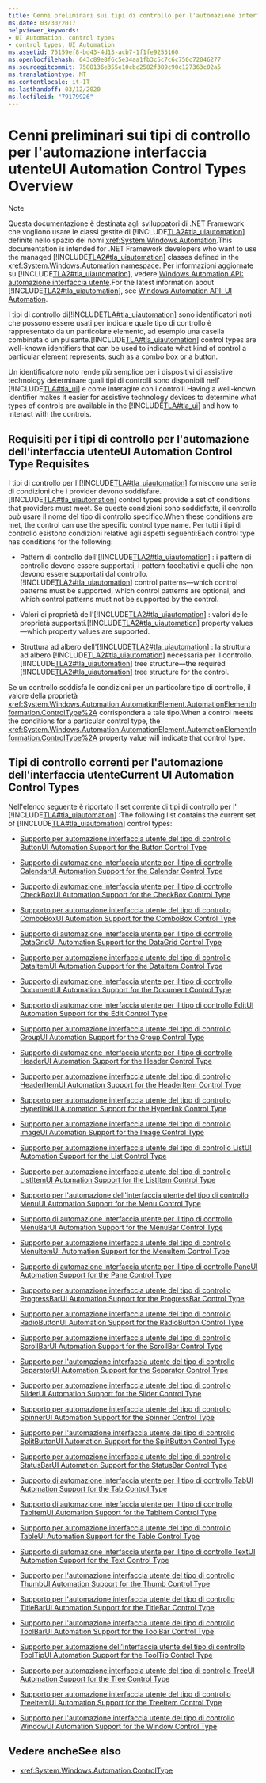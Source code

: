 ```yaml
---
title: Cenni preliminari sui tipi di controllo per l'automazione interfaccia utente
ms.date: 03/30/2017
helpviewer_keywords:
- UI Automation, control types
- control types, UI Automation
ms.assetid: 75159ef8-bd43-4d13-acb7-1f1fe9253160
ms.openlocfilehash: 643c89e8f6c5e34aa1fb3c5c7c6c750c72046277
ms.sourcegitcommit: 7588136e355e10cbc2582f389c90c127363c02a5
ms.translationtype: MT
ms.contentlocale: it-IT
ms.lasthandoff: 03/12/2020
ms.locfileid: "79179926"
---
```

# <a name="ui-automation-control-types-overview"></a><span data-ttu-id="7153b-102">Cenni preliminari sui tipi di controllo per l'automazione interfaccia utente</span><span class="sxs-lookup"><span data-stu-id="7153b-102">UI Automation Control Types Overview</span></span>
> [!NOTE]
> <span data-ttu-id="7153b-103">Questa documentazione è destinata agli sviluppatori di .NET Framework che vogliono usare le classi gestite di [!INCLUDE[TLA2#tla_uiautomation](../../../includes/tla2sharptla-uiautomation-md.md)] definite nello spazio dei nomi <xref:System.Windows.Automation>.</span><span class="sxs-lookup"><span data-stu-id="7153b-103">This documentation is intended for .NET Framework developers who want to use the managed [!INCLUDE[TLA2#tla_uiautomation](../../../includes/tla2sharptla-uiautomation-md.md)] classes defined in the <xref:System.Windows.Automation> namespace.</span></span> <span data-ttu-id="7153b-104">Per informazioni aggiornate su [!INCLUDE[TLA2#tla_uiautomation](../../../includes/tla2sharptla-uiautomation-md.md)], vedere [Windows Automation API: automazione interfaccia utente](/windows/win32/winauto/entry-uiauto-win32).</span><span class="sxs-lookup"><span data-stu-id="7153b-104">For the latest information about [!INCLUDE[TLA2#tla_uiautomation](../../../includes/tla2sharptla-uiautomation-md.md)], see [Windows Automation API: UI Automation](/windows/win32/winauto/entry-uiauto-win32).</span></span>  
  
 <span data-ttu-id="7153b-105">I tipi di controllo di[!INCLUDE[TLA#tla_uiautomation](../../../includes/tlasharptla-uiautomation-md.md)] sono identificatori noti che possono essere usati per indicare quale tipo di controllo è rappresentato da un particolare elemento, ad esempio una casella combinata o un pulsante.</span><span class="sxs-lookup"><span data-stu-id="7153b-105">[!INCLUDE[TLA#tla_uiautomation](../../../includes/tlasharptla-uiautomation-md.md)] control types are well-known identifiers that can be used to indicate what kind of control a particular element represents, such as a combo box or a button.</span></span>  
  
 <span data-ttu-id="7153b-106">Un identificatore noto rende più semplice per i dispositivi di assistive technology determinare quali tipi di controlli sono disponibili nell' [!INCLUDE[TLA#tla_ui](../../../includes/tlasharptla-ui-md.md)] e come interagire con i controlli.</span><span class="sxs-lookup"><span data-stu-id="7153b-106">Having a well-known identifier makes it easier for assistive technology devices to determine what types of controls are available in the [!INCLUDE[TLA#tla_ui](../../../includes/tlasharptla-ui-md.md)] and how to interact with the controls.</span></span>  
  
<a name="UI_Automation_Control_Type_Requisites"></a>
## <a name="ui-automation-control-type-requisites"></a><span data-ttu-id="7153b-107">Requisiti per i tipi di controllo per l'automazione dell'interfaccia utente</span><span class="sxs-lookup"><span data-stu-id="7153b-107">UI Automation Control Type Requisites</span></span>  
 <span data-ttu-id="7153b-108">I tipi di controllo per l'[!INCLUDE[TLA#tla_uiautomation](../../../includes/tlasharptla-uiautomation-md.md)] forniscono una serie di condizioni che i provider devono soddisfare.</span><span class="sxs-lookup"><span data-stu-id="7153b-108">[!INCLUDE[TLA#tla_uiautomation](../../../includes/tlasharptla-uiautomation-md.md)] control types provide a set of conditions that providers must meet.</span></span> <span data-ttu-id="7153b-109">Se queste condizioni sono soddisfatte, il controllo può usare il nome del tipo di controllo specifico.</span><span class="sxs-lookup"><span data-stu-id="7153b-109">When these conditions are met, the control can use the specific control type name.</span></span> <span data-ttu-id="7153b-110">Per tutti i tipi di controllo esistono condizioni relative agli aspetti seguenti:</span><span class="sxs-lookup"><span data-stu-id="7153b-110">Each control type has conditions for the following:</span></span>  
  
- <span data-ttu-id="7153b-111">Pattern di controllo dell'[!INCLUDE[TLA2#tla_uiautomation](../../../includes/tla2sharptla-uiautomation-md.md)] : i pattern di controllo devono essere supportati, i pattern facoltativi e quelli che non devono essere supportati dal controllo.</span><span class="sxs-lookup"><span data-stu-id="7153b-111">[!INCLUDE[TLA2#tla_uiautomation](../../../includes/tla2sharptla-uiautomation-md.md)] control patterns—which control patterns must be supported, which control patterns are optional, and which control patterns must not be supported by the control.</span></span>  
  
- <span data-ttu-id="7153b-112">Valori di proprietà dell'[!INCLUDE[TLA2#tla_uiautomation](../../../includes/tla2sharptla-uiautomation-md.md)] : valori delle proprietà supportati.</span><span class="sxs-lookup"><span data-stu-id="7153b-112">[!INCLUDE[TLA2#tla_uiautomation](../../../includes/tla2sharptla-uiautomation-md.md)] property values—which property values are supported.</span></span>  
  
- <span data-ttu-id="7153b-113">Struttura ad albero dell'[!INCLUDE[TLA2#tla_uiautomation](../../../includes/tla2sharptla-uiautomation-md.md)] : la struttura ad albero [!INCLUDE[TLA2#tla_uiautomation](../../../includes/tla2sharptla-uiautomation-md.md)] necessaria per il controllo.</span><span class="sxs-lookup"><span data-stu-id="7153b-113">[!INCLUDE[TLA2#tla_uiautomation](../../../includes/tla2sharptla-uiautomation-md.md)] tree structure—the required [!INCLUDE[TLA2#tla_uiautomation](../../../includes/tla2sharptla-uiautomation-md.md)] tree structure for the control.</span></span>  
  
 <span data-ttu-id="7153b-114">Se un controllo soddisfa le condizioni per un particolare tipo di controllo, il valore della proprietà <xref:System.Windows.Automation.AutomationElement.AutomationElementInformation.ControlType%2A> corrisponderà a tale tipo.</span><span class="sxs-lookup"><span data-stu-id="7153b-114">When a control meets the conditions for a particular control type, the <xref:System.Windows.Automation.AutomationElement.AutomationElementInformation.ControlType%2A> property value will indicate that control type.</span></span>  
  
<a name="Current_UI_Automation_Control_Types"></a>
## <a name="current-ui-automation-control-types"></a><span data-ttu-id="7153b-115">Tipi di controllo correnti per l'automazione dell'interfaccia utente</span><span class="sxs-lookup"><span data-stu-id="7153b-115">Current UI Automation Control Types</span></span>  
 <span data-ttu-id="7153b-116">Nell'elenco seguente è riportato il set corrente di tipi di controllo per l' [!INCLUDE[TLA#tla_uiautomation](../../../includes/tlasharptla-uiautomation-md.md)] :</span><span class="sxs-lookup"><span data-stu-id="7153b-116">The following list contains the current set of [!INCLUDE[TLA#tla_uiautomation](../../../includes/tlasharptla-uiautomation-md.md)] control types:</span></span>  
  
- [<span data-ttu-id="7153b-117">Supporto per automazione interfaccia utente del tipo di controllo Button</span><span class="sxs-lookup"><span data-stu-id="7153b-117">UI Automation Support for the Button Control Type</span></span>](ui-automation-support-for-the-button-control-type.md)  
  
- [<span data-ttu-id="7153b-118">Supporto di automazione interfaccia utente per il tipo di controllo Calendar</span><span class="sxs-lookup"><span data-stu-id="7153b-118">UI Automation Support for the Calendar Control Type</span></span>](ui-automation-support-for-the-calendar-control-type.md)  
  
- [<span data-ttu-id="7153b-119">Supporto di automazione interfaccia utente per il tipo di controllo CheckBox</span><span class="sxs-lookup"><span data-stu-id="7153b-119">UI Automation Support for the CheckBox Control Type</span></span>](ui-automation-support-for-the-checkbox-control-type.md)  
  
- [<span data-ttu-id="7153b-120">Supporto per automazione interfaccia utente del tipo di controllo ComboBox</span><span class="sxs-lookup"><span data-stu-id="7153b-120">UI Automation Support for the ComboBox Control Type</span></span>](ui-automation-support-for-the-combobox-control-type.md)  
  
- [<span data-ttu-id="7153b-121">Supporto di automazione interfaccia utente per il tipo di controllo DataGrid</span><span class="sxs-lookup"><span data-stu-id="7153b-121">UI Automation Support for the DataGrid Control Type</span></span>](ui-automation-support-for-the-datagrid-control-type.md)  
  
- [<span data-ttu-id="7153b-122">Supporto per automazione interfaccia utente del tipo di controllo DataItem</span><span class="sxs-lookup"><span data-stu-id="7153b-122">UI Automation Support for the DataItem Control Type</span></span>](ui-automation-support-for-the-dataitem-control-type.md)  
  
- [<span data-ttu-id="7153b-123">Supporto di automazione interfaccia utente per il tipo di controllo Document</span><span class="sxs-lookup"><span data-stu-id="7153b-123">UI Automation Support for the Document Control Type</span></span>](ui-automation-support-for-the-document-control-type.md)  
  
- [<span data-ttu-id="7153b-124">Supporto di automazione interfaccia utente per il tipo di controllo Edit</span><span class="sxs-lookup"><span data-stu-id="7153b-124">UI Automation Support for the Edit Control Type</span></span>](ui-automation-support-for-the-edit-control-type.md)  
  
- [<span data-ttu-id="7153b-125">Supporto per automazione interfaccia utente del tipo di controllo Group</span><span class="sxs-lookup"><span data-stu-id="7153b-125">UI Automation Support for the Group Control Type</span></span>](ui-automation-support-for-the-group-control-type.md)  
  
- [<span data-ttu-id="7153b-126">Supporto di automazione interfaccia utente per il tipo di controllo Header</span><span class="sxs-lookup"><span data-stu-id="7153b-126">UI Automation Support for the Header Control Type</span></span>](ui-automation-support-for-the-header-control-type.md)  
  
- [<span data-ttu-id="7153b-127">Supporto per automazione interfaccia utente del tipo di controllo HeaderItem</span><span class="sxs-lookup"><span data-stu-id="7153b-127">UI Automation Support for the HeaderItem Control Type</span></span>](ui-automation-support-for-the-headeritem-control-type.md)  
  
- [<span data-ttu-id="7153b-128">Supporto per automazione interfaccia utente del tipo di controllo Hyperlink</span><span class="sxs-lookup"><span data-stu-id="7153b-128">UI Automation Support for the Hyperlink Control Type</span></span>](ui-automation-support-for-the-hyperlink-control-type.md)  
  
- [<span data-ttu-id="7153b-129">Supporto per automazione interfaccia utente del tipo di controllo Image</span><span class="sxs-lookup"><span data-stu-id="7153b-129">UI Automation Support for the Image Control Type</span></span>](ui-automation-support-for-the-image-control-type.md)  
  
- [<span data-ttu-id="7153b-130">Supporto per automazione interfaccia utente del tipo di controllo List</span><span class="sxs-lookup"><span data-stu-id="7153b-130">UI Automation Support for the List Control Type</span></span>](ui-automation-support-for-the-list-control-type.md)  
  
- [<span data-ttu-id="7153b-131">Supporto per automazione interfaccia utente del tipo di controllo ListItem</span><span class="sxs-lookup"><span data-stu-id="7153b-131">UI Automation Support for the ListItem Control Type</span></span>](ui-automation-support-for-the-listitem-control-type.md)  
  
- [<span data-ttu-id="7153b-132">Supporto per l'automazione dell'interfaccia utente del tipo di controllo Menu</span><span class="sxs-lookup"><span data-stu-id="7153b-132">UI Automation Support for the Menu Control Type</span></span>](ui-automation-support-for-the-menu-control-type.md)  
  
- [<span data-ttu-id="7153b-133">Supporto di automazione interfaccia utente per il tipo di controllo MenuBar</span><span class="sxs-lookup"><span data-stu-id="7153b-133">UI Automation Support for the MenuBar Control Type</span></span>](ui-automation-support-for-the-menubar-control-type.md)  
  
- [<span data-ttu-id="7153b-134">Supporto per automazione interfaccia utente del tipo di controllo MenuItem</span><span class="sxs-lookup"><span data-stu-id="7153b-134">UI Automation Support for the MenuItem Control Type</span></span>](ui-automation-support-for-the-menuitem-control-type.md)  
  
- [<span data-ttu-id="7153b-135">Supporto di automazione interfaccia utente per il tipo di controllo Pane</span><span class="sxs-lookup"><span data-stu-id="7153b-135">UI Automation Support for the Pane Control Type</span></span>](ui-automation-support-for-the-pane-control-type.md)  
  
- [<span data-ttu-id="7153b-136">Supporto per automazione interfaccia utente del tipo di controllo ProgressBar</span><span class="sxs-lookup"><span data-stu-id="7153b-136">UI Automation Support for the ProgressBar Control Type</span></span>](ui-automation-support-for-the-progressbar-control-type.md)  
  
- [<span data-ttu-id="7153b-137">Supporto per automazione interfaccia utente del tipo di controllo RadioButton</span><span class="sxs-lookup"><span data-stu-id="7153b-137">UI Automation Support for the RadioButton Control Type</span></span>](ui-automation-support-for-the-radiobutton-control-type.md)  
  
- [<span data-ttu-id="7153b-138">Supporto per automazione interfaccia utente del tipo di controllo ScrollBar</span><span class="sxs-lookup"><span data-stu-id="7153b-138">UI Automation Support for the ScrollBar Control Type</span></span>](ui-automation-support-for-the-scrollbar-control-type.md)  
  
- [<span data-ttu-id="7153b-139">Supporto per l'automazione interfaccia utente del tipo di controllo Separator</span><span class="sxs-lookup"><span data-stu-id="7153b-139">UI Automation Support for the Separator Control Type</span></span>](ui-automation-support-for-the-separator-control-type.md)  
  
- [<span data-ttu-id="7153b-140">Supporto per automazione interfaccia utente del tipo di controllo Slider</span><span class="sxs-lookup"><span data-stu-id="7153b-140">UI Automation Support for the Slider Control Type</span></span>](ui-automation-support-for-the-slider-control-type.md)  
  
- [<span data-ttu-id="7153b-141">Supporto per automazione interfaccia utente del tipo di controllo Spinner</span><span class="sxs-lookup"><span data-stu-id="7153b-141">UI Automation Support for the Spinner Control Type</span></span>](ui-automation-support-for-the-spinner-control-type.md)  
  
- [<span data-ttu-id="7153b-142">Supporto per l'automazione interfaccia utente del tipo di controllo SplitButton</span><span class="sxs-lookup"><span data-stu-id="7153b-142">UI Automation Support for the SplitButton Control Type</span></span>](ui-automation-support-for-the-splitbutton-control-type.md)  
  
- [<span data-ttu-id="7153b-143">Supporto per automazione interfaccia utente del tipo di controllo StatusBar</span><span class="sxs-lookup"><span data-stu-id="7153b-143">UI Automation Support for the StatusBar Control Type</span></span>](ui-automation-support-for-the-statusbar-control-type.md)  
  
- [<span data-ttu-id="7153b-144">Supporto di automazione interfaccia utente per il tipo di controllo Tab</span><span class="sxs-lookup"><span data-stu-id="7153b-144">UI Automation Support for the Tab Control Type</span></span>](ui-automation-support-for-the-tab-control-type.md)  
  
- [<span data-ttu-id="7153b-145">Supporto di automazione interfaccia utente per il tipo di controllo TabItem</span><span class="sxs-lookup"><span data-stu-id="7153b-145">UI Automation Support for the TabItem Control Type</span></span>](ui-automation-support-for-the-tabitem-control-type.md)  
  
- [<span data-ttu-id="7153b-146">Supporto per automazione interfaccia utente del tipo di controllo Table</span><span class="sxs-lookup"><span data-stu-id="7153b-146">UI Automation Support for the Table Control Type</span></span>](ui-automation-support-for-the-table-control-type.md)  
  
- [<span data-ttu-id="7153b-147">Supporto di automazione interfaccia utente per il tipo di controllo Text</span><span class="sxs-lookup"><span data-stu-id="7153b-147">UI Automation Support for the Text Control Type</span></span>](ui-automation-support-for-the-text-control-type.md)  
  
- [<span data-ttu-id="7153b-148">Supporto per l'automazione interfaccia utente del tipo di controllo Thumb</span><span class="sxs-lookup"><span data-stu-id="7153b-148">UI Automation Support for the Thumb Control Type</span></span>](ui-automation-support-for-the-thumb-control-type.md)  
  
- [<span data-ttu-id="7153b-149">Supporto per l'automazione interfaccia utente del tipo di controllo TitleBar</span><span class="sxs-lookup"><span data-stu-id="7153b-149">UI Automation Support for the TitleBar Control Type</span></span>](ui-automation-support-for-the-titlebar-control-type.md)  
  
- [<span data-ttu-id="7153b-150">Supporto per l'automazione interfaccia utente del tipo di controllo ToolBar</span><span class="sxs-lookup"><span data-stu-id="7153b-150">UI Automation Support for the ToolBar Control Type</span></span>](ui-automation-support-for-the-toolbar-control-type.md)  
  
- [<span data-ttu-id="7153b-151">Supporto per automazione dell'interfaccia utente del tipo di controllo ToolTip</span><span class="sxs-lookup"><span data-stu-id="7153b-151">UI Automation Support for the ToolTip Control Type</span></span>](ui-automation-support-for-the-tooltip-control-type.md)  
  
- [<span data-ttu-id="7153b-152">Supporto per automazione interfaccia utente del tipo di controllo Tree</span><span class="sxs-lookup"><span data-stu-id="7153b-152">UI Automation Support for the Tree Control Type</span></span>](ui-automation-support-for-the-tree-control-type.md)  
  
- [<span data-ttu-id="7153b-153">Supporto per automazione interfaccia utente del tipo di controllo TreeItem</span><span class="sxs-lookup"><span data-stu-id="7153b-153">UI Automation Support for the TreeItem Control Type</span></span>](ui-automation-support-for-the-treeitem-control-type.md)  
  
- [<span data-ttu-id="7153b-154">Supporto per l'automazione interfaccia utente del tipo di controllo Window</span><span class="sxs-lookup"><span data-stu-id="7153b-154">UI Automation Support for the Window Control Type</span></span>](ui-automation-support-for-the-window-control-type.md)  
  
## <a name="see-also"></a><span data-ttu-id="7153b-155">Vedere anche</span><span class="sxs-lookup"><span data-stu-id="7153b-155">See also</span></span>

- <xref:System.Windows.Automation.ControlType>
